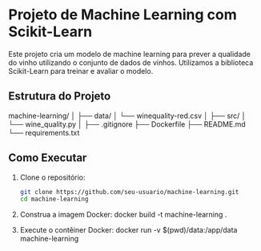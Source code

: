 # Projeto de Machine Learning com Scikit-Learn

Este projeto cria um modelo de machine learning para prever a qualidade do vinho utilizando o conjunto de dados de vinhos. Utilizamos a biblioteca Scikit-Learn para treinar e avaliar o modelo.

## Estrutura do Projeto

machine-learning/
│
├── data/
│   └── winequality-red.csv
│
├── src/
│   └── wine_quality.py
│
├── .gitignore
├── Dockerfile
├── README.md
└── requirements.txt


## Como Executar

1. Clone o repositório:
   ```bash
   git clone https://github.com/seu-usuario/machine-learning.git
   cd machine-learning

2.  Construa a imagem Docker:
    docker build -t machine-learning .

3.  Execute o contêiner Docker:
    docker run -v $(pwd)/data:/app/data machine-learning
    